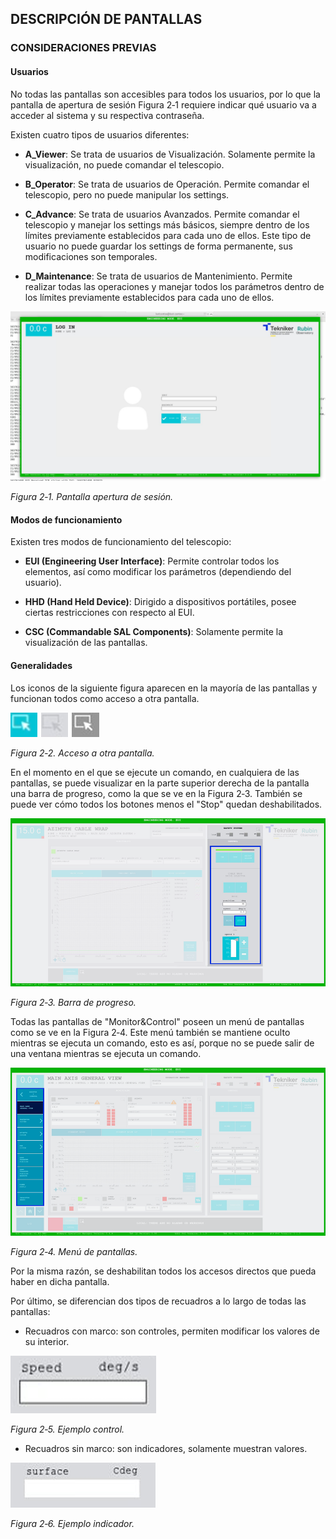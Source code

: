 ## DESCRIPCIÓN DE PANTALLAS

### CONSIDERACIONES PREVIAS

#### Usuarios

No todas las pantallas son accesibles para todos los usuarios, por lo que la pantalla de apertura de sesión
Figura 2‑1 requiere indicar qué usuario va a acceder al sistema y su respectiva contraseña.

Existen cuatro tipos de usuarios diferentes:

- **A_Viewer**: Se trata de usuarios de Visualización. Solamente permite la visualización, no puede comandar el
  telescopio.

- **B_Operator**: Se trata de usuarios de Operación. Permite comandar el telescopio, pero no puede manipular los
  settings.

- **C_Advance**: Se trata de usuarios Avanzados. Permite comandar el telescopio y manejar los settings más básicos,
  siempre dentro de los límites previamente establecidos para cada uno de ellos. Este tipo de usuario no puede guardar
  los settings de forma permanente, sus modificaciones son temporales.

- **D_Maintenance**: Se trata de usuarios de Mantenimiento. Permite realizar todas las operaciones y manejar todos los
  parámetros dentro de los límites previamente establecidos para cada uno de ellos.

![Pantalla apertura de sesión.](../Resources/media/image008.JPG)

*Figura 2‑1. Pantalla apertura de sesión.*

#### Modos de funcionamiento

Existen tres modos de funcionamiento del telescopio:

- **EUI (Engineering User Interface)**: Permite controlar todos los elementos, así como modificar los parámetros
  (dependiendo del usuario).

- **HHD (Hand Held Device)**: Dirigido a dispositivos portátiles, posee ciertas restricciones con respecto al EUI.

- **CSC (Commandable SAL Components)**: Solamente permite la visualización de las pantallas.

#### Generalidades

Los iconos de la siguiente figura aparecen en la mayoría de las pantallas y funcionan todos como acceso a otra pantalla.

![Acceso a otra pantalla](../Resources/media/image009.png)

*Figura 2‑2. Acceso a otra pantalla.*

En el momento en el que se ejecute un comando, en cualquiera de las pantallas, se puede visualizar en la parte superior
derecha de la pantalla una barra de progreso, como la que se ve en la Figura 2‑3. También se puede ver cómo todos los
botones menos el "Stop" quedan deshabilitados.

![Barra de progreso](../Resources/media/image010.png)

*Figura 2‑3. Barra de progreso.*

Todas las pantallas de "Monitor&Control" poseen un menú de pantallas como se ve en la Figura 2‑4. Este menú también se
mantiene oculto mientras se ejecuta un comando, esto es así, porque no se puede salir de una ventana mientras se ejecuta
un comando.

![Menú de pantallas](../Resources/media/image011.png)

*Figura 2‑4. Menú de pantallas.*

Por la misma razón, se deshabilitan todos los accesos directos que pueda haber en dicha pantalla.

Por último, se diferencian dos tipos de recuadros a lo largo de todas las pantallas:

- Recuadros con marco: son controles, permiten modificar los valores de su interior.

![Ejemplo control](../Resources/media/image012.png)

*Figura 2‑5. Ejemplo control.*

- Recuadros sin marco: son indicadores, solamente muestran valores.

![Ejemplo indicador](../Resources/media/image013.png)

*Figura 2‑6. Ejemplo indicador.*
